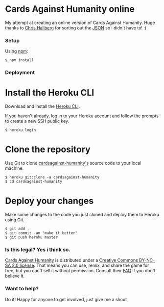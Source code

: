 # Cards Against Humanity online

My attempt at creating an online version of Cards Against Humanity.
Huge thanks to [Chris Hallberg](http://www.crhallberg.com/) for sorting out the [JSON](http://www.crhallberg.com/cah/json)
so i didn't have to! :)

### Setup

Using [npm](https://www.npmjs.com/):

    $ npm install

### Deployment

# Install the Heroku CLI

Download and install the [Heroku
CLI](https://devcenter.heroku.com/articles/heroku-cli).

If you haven't already, log in to your Heroku account and follow the prompts to create a new SSH public key.

    $ heroku login

# Clone the repository

Use Git to clone
[cardsagainst-humanity's](https://github.com/bradjenn/cards-against-humanity) source code to your local machine.

    $ heroku git:clone -a cardsagainst-humanity
    $ cd cardsagainst-humanity

# Deploy your changes

Make some changes to the code you just cloned and deploy them to Heroku using Git.

    $ git add .
    $ git commit -am "make it better"
    $ git push heroku master

### Is this legal? Yes i think so.
[Cards Against Humanity](https://cardsagainsthumanity.com/) is distributed under a [Creative Commons BY-NC-SA 2.0 license](https://creativecommons.org/licenses/by-nc-sa/2.0/).
That means you can use, remix, and share the game for free, but you can't sell it without permission.
Consult their [FAQ](https://cardsagainsthumanity.com/#info) if you don't believe it.


### Want to help?
Do it! Happy for anyone to get involved, just give me a shout
